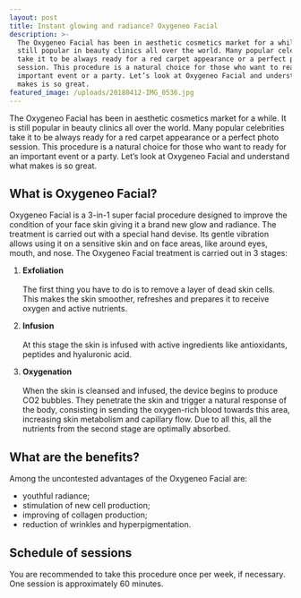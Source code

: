 ```yaml
---
layout: post
title: Instant glowing and radiance? Oxygeneo Facial
description: >-
  The Oxygeneo Facial has been in aesthetic cosmetics market for a while. It is
  still popular in beauty clinics all over the world. Many popular celebrities
  take it to be always ready for a red carpet appearance or a perfect photo
  session. This procedure is a natural choice for those who want to ready for an
  important event or a party. Let’s look at Oxygeneo Facial and understand what
  makes is so great.
featured_image: /uploads/20180412-IMG_0536.jpg
---
```


The Oxygeneo Facial has been in aesthetic cosmetics market for a while. It is still popular in beauty clinics all over the world. Many popular celebrities take it to be always ready for a red carpet appearance or a perfect photo session. This procedure is a natural choice for those who want to ready for an important event or a party. Let’s look at Oxygeneo Facial and understand what makes is so great.

## What is Oxygeneo Facial?

Oxygeneo Facial is a 3-in-1 super facial procedure designed to improve the condition of your face skin giving it a brand new glow and radiance. The treatment is carried out with a special hand devise. Its gentle vibration allows using it on a sensitive skin and on face areas, like around eyes, mouth, and nose. The Oxygeneo Facial treatment is carried out in 3 stages:

1. **Exfoliation**<br><br>The first thing you have to do is to remove a layer of dead skin cells. This makes the skin smoother, refreshes and prepares it to receive oxygen and active nutrients.

2. **Infusion**<br><br>At this stage the skin is infused with active ingredients like antioxidants, peptides and hyaluronic acid.

3. **Oxygenation**<br><br>When the skin is cleansed and infused, the device begins to produce CO2 bubbles. They penetrate the skin and trigger a natural response of the body, consisting in sending the oxygen-rich blood towards this area, increasing skin metabolism and capillary flow. Due to all this, all the nutrients from the second stage are optimally absorbed.

## What are the benefits?

Among the uncontested advantages of the Oxygeneo Facial are:

* youthful radiance;
* stimulation of new cell production;
* improving of collagen production;
* reduction of wrinkles and hyperpigmentation.

## Schedule of sessions

You are recommended to take this procedure once per week, if necessary. One session is approximately 60 minutes.

&nbsp;